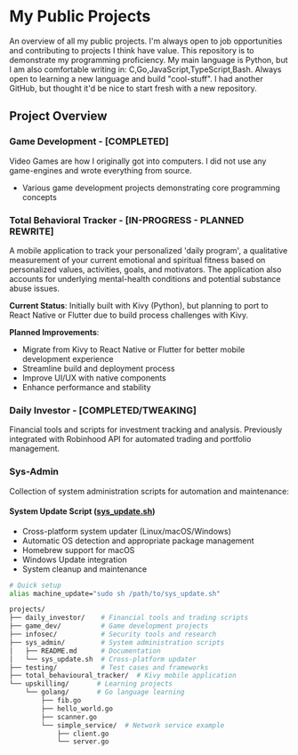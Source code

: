 # My Public Projects

An overview of all my public projects. I'm always open to job opportunities and contributing to projects I think have value. 
This repository is to demonstrate my programming proficiency. My main language is Python, but I am also comfortable writing in: 
C,Go,JavaScript,TypeScript,Bash. Always open to learning a new language and build "cool-stuff". I had another GitHub, but thought it'd be nice to start fresh with a new repository. 

## Project Overview

### Game Development - [COMPLETED]
Video Games are how I originally got into computers. I did not use any game-engines and wrote everything from source. 
- Various game development projects demonstrating core programming concepts

### Total Behavioral Tracker - [IN-PROGRESS - PLANNED REWRITE]
A mobile application to track your personalized 'daily program', a qualitative measurement of your current emotional and spiritual fitness based on personalized values, activities, goals, and motivators. The application also accounts for underlying mental-health conditions and potential substance abuse issues.

**Current Status**: Initially built with Kivy (Python), but planning to port to React Native or Flutter due to build process challenges with Kivy.

**Planned Improvements**:
- Migrate from Kivy to React Native or Flutter for better mobile development experience
- Streamline build and deployment process
- Improve UI/UX with native components
- Enhance performance and stability

### Daily Investor - [COMPLETED/TWEAKING]
Financial tools and scripts for investment tracking and analysis. Previously integrated with Robinhood API for automated trading and portfolio management.

### Sys-Admin
Collection of system administration scripts for automation and maintenance:

#### System Update Script ([sys_update.sh](cci:7://file:///Users/lukaselsrode/dev_work/projects/sys_admin/sys_update.sh:0:0-0:0))
- Cross-platform system updater (Linux/macOS/Windows)
- Automatic OS detection and appropriate package management
- Homebrew support for macOS
- Windows Update integration
- System cleanup and maintenance

```bash
# Quick setup
alias machine_update="sudo sh /path/to/sys_update.sh"
```

```bash
projects/
├── daily_investor/    # Financial tools and trading scripts
├── game_dev/          # Game development projects
├── infosec/           # Security tools and research
├── sys_admin/         # System administration scripts
│   ├── README.md      # Documentation
│   └── sys_update.sh  # Cross-platform updater
├── testing/           # Test cases and frameworks
├── total_behavioural_tracker/  # Kivy mobile application
└── upskilling/       # Learning projects
    └── golang/       # Go language learning
        ├── fib.go
        ├── hello_world.go
        ├── scanner.go
        └── simple_service/  # Network service example
            ├── client.go
            └── server.go
``` 


